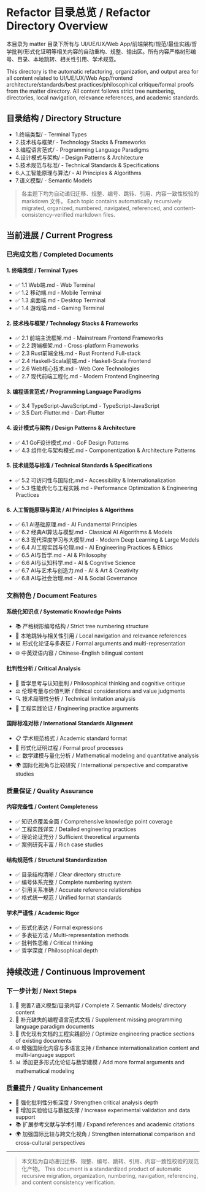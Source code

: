 # Refactor 目录总览 / Refactor Directory Overview

本目录为 matter 目录下所有与 UI/UE/UX/Web App/前端架构/规范/最佳实践/哲学批判/形式化证明等相关内容的自动重构、规整、输出区。所有内容严格树形编号、目录、本地跳转、相关性引用、学术规范。

This directory is the automatic refactoring, organization, and output area for all content related to UI/UE/UX/Web App/frontend architecture/standards/best practices/philosophical critique/formal proofs from the matter directory. All content follows strict tree numbering, directories, local navigation, relevance references, and academic standards.

## 目录结构 / Directory Structure

- 1.终端类型/ - Terminal Types
- 2.技术栈与框架/ - Technology Stacks & Frameworks
- 3.编程语言范式/ - Programming Language Paradigms
- 4.设计模式与架构/ - Design Patterns & Architecture
- 5.技术规范与标准/ - Technical Standards & Specifications
- 6.人工智能原理与算法/ - AI Principles & Algorithms
- 7.语义模型/ - Semantic Models

> 各主题下均为自动递归迁移、规整、编号、跳转、引用、内容一致性校验的 markdown 文件。
> Each topic contains automatically recursively migrated, organized, numbered, navigated, referenced, and content-consistency-verified markdown files.

## 当前进展 / Current Progress

### 已完成文档 / Completed Documents

#### 1. 终端类型 / Terminal Types

- ✅ 1.1 Web端.md - Web Terminal
- ✅ 1.2 移动端.md - Mobile Terminal  
- ✅ 1.3 桌面端.md - Desktop Terminal
- ✅ 1.4 游戏端.md - Gaming Terminal

#### 2. 技术栈与框架 / Technology Stacks & Frameworks

- ✅ 2.1 前端主流框架.md - Mainstream Frontend Frameworks
- ✅ 2.2 跨端框架.md - Cross-platform Frameworks
- ✅ 2.3 Rust前端全栈.md - Rust Frontend Full-stack
- ✅ 2.4 Haskell-Scala前端.md - Haskell-Scala Frontend
- ✅ 2.6 Web核心技术.md - Web Core Technologies
- ✅ 2.7 现代前端工程化.md - Modern Frontend Engineering

#### 3. 编程语言范式 / Programming Language Paradigms

- ✅ 3.4 TypeScript-JavaScript.md - TypeScript-JavaScript
- ✅ 3.5 Dart-Flutter.md - Dart-Flutter

#### 4. 设计模式与架构 / Design Patterns & Architecture

- ✅ 4.1 GoF设计模式.md - GoF Design Patterns
- ✅ 4.3 组件化与架构模式.md - Componentization & Architecture Patterns

#### 5. 技术规范与标准 / Technical Standards & Specifications

- ✅ 5.2 可访问性与国际化.md - Accessibility & Internationalization
- ✅ 5.3 性能优化与工程实践.md - Performance Optimization & Engineering Practices

#### 6. 人工智能原理与算法 / AI Principles & Algorithms

- ✅ 6.1 AI基础原理.md - AI Fundamental Principles
- ✅ 6.2 经典AI算法与模型.md - Classical AI Algorithms & Models
- ✅ 6.3 现代深度学习与大模型.md - Modern Deep Learning & Large Models
- ✅ 6.4 AI工程实践与伦理.md - AI Engineering Practices & Ethics
- ✅ 6.5 AI与哲学.md - AI & Philosophy
- ✅ 6.6 AI与认知科学.md - AI & Cognitive Science
- ✅ 6.7 AI与艺术与创造力.md - AI & Art & Creativity
- ✅ 6.8 AI与社会治理.md - AI & Social Governance

### 文档特色 / Document Features

#### 系统化知识点 / Systematic Knowledge Points

- 📚 严格树形编号结构 / Strict tree numbering structure
- 🔗 本地跳转与相关性引用 / Local navigation and relevance references
- 📊 形式化论证与多表征 / Formal arguments and multi-representation
- 🌐 中英双语内容 / Chinese-English bilingual content

#### 批判性分析 / Critical Analysis

- 🤔 哲学思考与认知批判 / Philosophical thinking and cognitive critique
- ⚖️ 伦理考量与价值判断 / Ethical considerations and value judgments
- 🔍 技术局限性分析 / Technical limitation analysis
- 🎯 工程实践论证 / Engineering practice arguments

#### 国际标准对标 / International Standards Alignment

- 📋 学术规范格式 / Academic standard format
- 🔬 形式化证明过程 / Formal proof processes
- 📈 数学建模与量化分析 / Mathematical modeling and quantitative analysis
- 🌍 国际化视角与比较研究 / International perspective and comparative studies

### 质量保证 / Quality Assurance

#### 内容完备性 / Content Completeness

- ✅ 知识点覆盖全面 / Comprehensive knowledge point coverage
- ✅ 工程实践详实 / Detailed engineering practices
- ✅ 理论论证充分 / Sufficient theoretical arguments
- ✅ 案例研究丰富 / Rich case studies

#### 结构规范性 / Structural Standardization

- ✅ 目录结构清晰 / Clear directory structure
- ✅ 编号体系完整 / Complete numbering system
- ✅ 引用关系准确 / Accurate reference relationships
- ✅ 格式统一规范 / Unified format standards

#### 学术严谨性 / Academic Rigor

- ✅ 形式化表达 / Formal expressions
- ✅ 多表征方法 / Multi-representation methods
- ✅ 批判性思维 / Critical thinking
- ✅ 哲学深度 / Philosophical depth

## 持续改进 / Continuous Improvement

### 下一步计划 / Next Steps

1. 🔄 完善7.语义模型/目录内容 / Complete 7. Semantic Models/ directory content
2. 📝 补充缺失的编程语言范式文档 / Supplement missing programming language paradigm documents
3. 🔧 优化现有文档的工程实践部分 / Optimize engineering practice sections of existing documents
4. 🌐 增强国际化内容与多语言支持 / Enhance internationalization content and multi-language support
5. 📊 添加更多形式化论证与数学建模 / Add more formal arguments and mathematical modeling

### 质量提升 / Quality Enhancement

- 🎯 强化批判性分析深度 / Strengthen critical analysis depth
- 🔬 增加实验验证与数据支撑 / Increase experimental validation and data support
- 📚 扩展参考文献与学术引用 / Expand references and academic citations
- 🌍 加强国际比较与跨文化视角 / Strengthen international comparison and cross-cultural perspectives

---

> 本文档为自动递归迁移、规整、编号、跳转、引用、内容一致性校验的规范化产物。
> This document is a standardized product of automatic recursive migration, organization, numbering, navigation, referencing, and content consistency verification.
